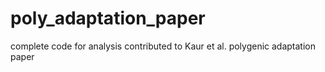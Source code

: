 # poly_adaptation_paper
complete code for analysis contributed to Kaur et al. polygenic adaptation paper
